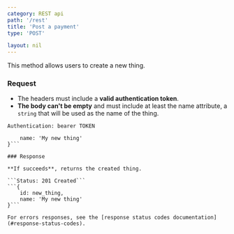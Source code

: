 ```yaml
---
category: REST api
path: '/rest'
title: 'Post a payment'
type: 'POST'

layout: nil
---
```


This method allows users to create a new thing.

### Request

* The headers must include a **valid authentication token**.
* **The body can't be empty** and must include at least the name attribute, a `string` that will be used as the name of the thing.

```Authentication: bearer TOKEN```
```{
    name: 'My new thing'
}```

### Response

**If succeeds**, returns the created thing.

```Status: 201 Created```
```{
    id: new_thing,
    name: 'My new thing'
}```

For errors responses, see the [response status codes documentation](#response-status-codes).
